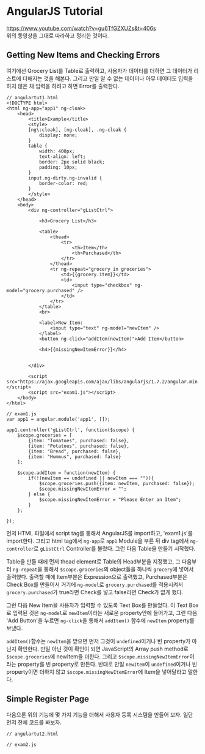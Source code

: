 AngularJS Tutorial
==================
https://www.youtube.com/watch?v=gu6TfGZXUZs&t=406s    
위의 동영상을 그대로 따라하고 정리한 것이다.  
  

Getting New Items and Checking Errors
--------------------------------------
여기에선 Grocery List를 Table로 출력하고, 사용자가 데이터를 더하면 그 데이터가 리스트에 더해지는 것을 해본다. 그리고 만일 알 수 없는 데이터나 아무 데이터도 입력을 하지 않은 채 입력을 하려고 하면 Error를 출력한다.  
  
~~~
// angulartut1.html
<!DOCTYPE html>
<html ng-app="app1" ng-cloak>
	<head>
		<title>Example</title>
		<style>
		[ng\:cloak], [ng-cloak], .ng-cloak {
			display: none;
		}
		table {
			width: 400px;
			text-align: left;
			border: 2px solid black;
			padding: 10px;
		}
		input.ng-dirty.ng-invalid {
			border-color: red;
		}
		</style>
	</head>
	<body>
		<div ng-controller="gListCtrl">
			
			<h3>Grocery List</h3>

			<table>
				<thead>
					<tr>
						<th>Item</th>
						<th>Purchased</th>
					</tr>
				</thead>
				<tr ng-repeat="grocery in groceries">
					<td>{{grocery.item}}</td>
					<td>
						<input type="checkbox" ng-model="grocery.purchased" />
					</td>
				</tr>
			</table>
			<br>

			<label>New Item:
				<input type="text" ng-model="newItem" />
			</label>
			<button ng-click="addItem(newItem)">Add Item</button>

			<h4>{{missingNewItemError}}</h4>


		</div>

		<script src="https://ajax.googleapis.com/ajax/libs/angularjs/1.7.2/angular.min.js"></script>
		<script src="exam1.js"></script>
	</body>
</html>
~~~

~~~
// exam1.js
var app1 = angular.module('app1', []);

app1.controller('gListCtrl', function($scope) {
	$scope.groceries = [
		{item: "Tomatoes", purchased: false},
		{item: "Potatoes", purchased: false},
		{item: "Bread", purchased: false},
		{item: "Hummus", purchased: false}
	];

	$scope.addItem = function(newItem) {
		if(!(newItem == undefined || newItem === "")){
			$scope.groceries.push({item: newItem, purchased: false});
			$scope.missingNewItemError = "";
		} else {
			$scope.missingNewItemError = "Please Enter an Item";
		}
	};

});
~~~
먼저 HTML 파일에서 script tag를 통해서 AngularJS를 import하고, 'exam1.js'를 import한다. 그리고 html tag에서 `ng-app`로 `app1` Module을 부른 뒤 div tag에서 `ng-controller`로 `gListCtrl` Controller를 불렀다. 그런 다음 Table을 만들기 시작했다.   
  
Table을 만들 때에 먼저 thead element로 Table의 Head부분을 지정했고, 그 다음부터 `ng-repeat`을 통해서 `$scope.groceries`의 object들을 하나씩 `grocery`에 넣어서 출력했다. 출력할 때에 Item부분은 Expression으로 출력했고, Purchased부분은 Check Box를 만들어서 거기에 `ng-model`로 `grocery.purchased`를 적용시켜서 `grocery.purchased`가 true라면 Check를 넣고 false라면 Check가 없게 했다.   
  
그런 다음 New Item을 사용자가 입력할 수 있도록 Text Box를 만들었다. 이 Text Box로 입력된 것은 `ng-model`로 `newItem`이라는 새로운 property안에 들어가고, 그런 다음 'Add Button'을 누르면 `ng-click`을 통해서 `addItem()` 함수에 `newItem` property를 보냈다.    
  
`addItem()`함수는 `newItem`을 받으면 먼저 그것이 `undefined`이거나 빈 property가 아닌지 확인한다. 만일 아닌 것이 확인이 되면 JavaScript의 Array push method로 `$scope.groceries`에 newItem을 더한다. 그리고 `$scope.missingNewItemError`이라는 property를 빈 property로 만든다. 반대로 만일 `newItem`이 `undefined`이거나 빈 property이면 더하지 않고 `$scope.missingNewItemError`에 Item을 넣어달라고 말한다.  
  


Simple Register Page
----------------------
다음으론 위의 기능에 몇 가지 기능을 더해서 사용자 등록 시스템을 만들어 보자. 일단 먼저 전체 코드를 봐보자.   
  
~~~
// angulartut2.html

~~~

~~~
// exam2.js

~~~








